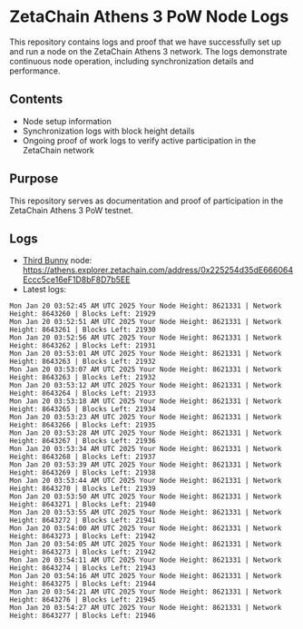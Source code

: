 # ZetaChain Athens 3 PoW Node Logs
This repository contains logs and proof that we have successfully set up and run a node on the ZetaChain Athens 3 network. The logs demonstrate continuous node operation, including synchronization details and performance.

## Contents
- Node setup information
- Synchronization logs with block height details
- Ongoing proof of work logs to verify active participation in the ZetaChain network

## Purpose
This repository serves as documentation and proof of participation in the ZetaChain Athens 3 PoW testnet.

## Logs

- [Third Bunny](https://thirdbunny.xyz/) node: https://athens.explorer.zetachain.com/address/0x225254d35dE666064Eccc5ce16eF1D8bF8D7b5EE
- Latest logs:
```
Mon Jan 20 03:52:45 AM UTC 2025 Your Node Height: 8621331 | Network Height: 8643260 | Blocks Left: 21929
Mon Jan 20 03:52:51 AM UTC 2025 Your Node Height: 8621331 | Network Height: 8643261 | Blocks Left: 21930
Mon Jan 20 03:52:56 AM UTC 2025 Your Node Height: 8621331 | Network Height: 8643262 | Blocks Left: 21931
Mon Jan 20 03:53:01 AM UTC 2025 Your Node Height: 8621331 | Network Height: 8643263 | Blocks Left: 21932
Mon Jan 20 03:53:07 AM UTC 2025 Your Node Height: 8621331 | Network Height: 8643263 | Blocks Left: 21932
Mon Jan 20 03:53:12 AM UTC 2025 Your Node Height: 8621331 | Network Height: 8643264 | Blocks Left: 21933
Mon Jan 20 03:53:18 AM UTC 2025 Your Node Height: 8621331 | Network Height: 8643265 | Blocks Left: 21934
Mon Jan 20 03:53:23 AM UTC 2025 Your Node Height: 8621331 | Network Height: 8643266 | Blocks Left: 21935
Mon Jan 20 03:53:28 AM UTC 2025 Your Node Height: 8621331 | Network Height: 8643267 | Blocks Left: 21936
Mon Jan 20 03:53:34 AM UTC 2025 Your Node Height: 8621331 | Network Height: 8643268 | Blocks Left: 21937
Mon Jan 20 03:53:39 AM UTC 2025 Your Node Height: 8621331 | Network Height: 8643269 | Blocks Left: 21938
Mon Jan 20 03:53:44 AM UTC 2025 Your Node Height: 8621331 | Network Height: 8643270 | Blocks Left: 21939
Mon Jan 20 03:53:50 AM UTC 2025 Your Node Height: 8621331 | Network Height: 8643271 | Blocks Left: 21940
Mon Jan 20 03:53:55 AM UTC 2025 Your Node Height: 8621331 | Network Height: 8643272 | Blocks Left: 21941
Mon Jan 20 03:54:00 AM UTC 2025 Your Node Height: 8621331 | Network Height: 8643273 | Blocks Left: 21942
Mon Jan 20 03:54:05 AM UTC 2025 Your Node Height: 8621331 | Network Height: 8643273 | Blocks Left: 21942
Mon Jan 20 03:54:11 AM UTC 2025 Your Node Height: 8621331 | Network Height: 8643274 | Blocks Left: 21943
Mon Jan 20 03:54:16 AM UTC 2025 Your Node Height: 8621331 | Network Height: 8643275 | Blocks Left: 21944
Mon Jan 20 03:54:21 AM UTC 2025 Your Node Height: 8621331 | Network Height: 8643276 | Blocks Left: 21945
Mon Jan 20 03:54:27 AM UTC 2025 Your Node Height: 8621331 | Network Height: 8643277 | Blocks Left: 21946
```

